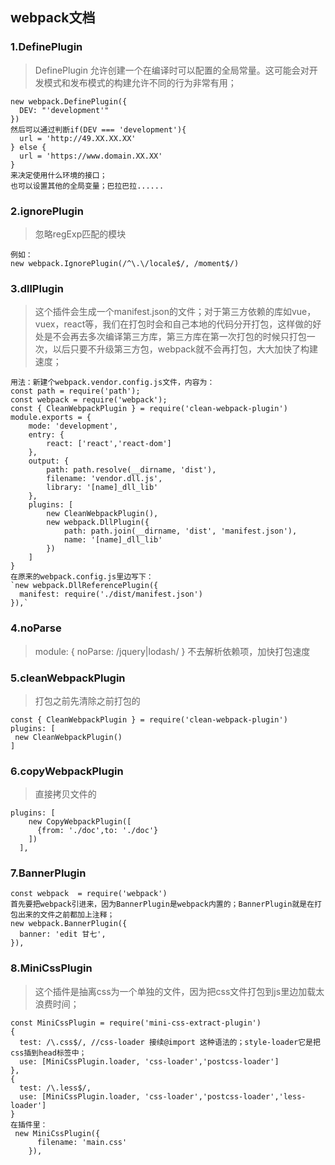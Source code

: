## webpack文档
### 1.DefinePlugin
> DefinePlugin 允许创建一个在编译时可以配置的全局常量。这可能会对开发模式和发布模式的构建允许不同的行为非常有用；
```
new webpack.DefinePlugin({
  DEV: "'development'"
})
然后可以通过判断if(DEV === 'development'){
  url = 'http://49.XX.XX.XX'
} else {
  url = 'https://www.domain.XX.XX'
}
来决定使用什么环境的接口；
也可以设置其他的全局变量；巴拉巴拉......
```
### 2.ignorePlugin
> 忽略regExp匹配的模块
```
例如：
new webpack.IgnorePlugin(/^\.\/locale$/, /moment$/)

```
### 3.dllPlugin
>这个插件会生成一个manifest.json的文件；对于第三方依赖的库如vue，vuex，react等，我们在打包时会和自己本地的代码分开打包，这样做的好处是不会再去多次编译第三方库，第三方库在第一次打包的时候只打包一次，以后只要不升级第三方包，webpack就不会再打包，大大加快了构建速度；
```
用法：新建个webpack.vendor.config.js文件，内容为：
const path = require('path');
const webpack = require('webpack');
const { CleanWebpackPlugin } = require('clean-webpack-plugin')
module.exports = {
    mode: 'development',
    entry: {
        react: ['react','react-dom']
    },
    output: {
        path: path.resolve(__dirname, 'dist'),
        filename: 'vendor.dll.js',
        library: '[name]_dll_lib'
    },
    plugins: [
        new CleanWebpackPlugin(),
        new webpack.DllPlugin({
            path: path.join(__dirname, 'dist', 'manifest.json'),
            name: '[name]_dll_lib'
        })
    ]
}
在原来的webpack.config.js里边写下：
`new webpack.DllReferencePlugin({
  manifest: require('./dist/manifest.json')
}),`
```
### 4.noParse
>module: {
>    noParse: /jquery|lodash/
>  }
>   不去解析依赖项，加快打包速度
### 5.cleanWebpackPlugin
> 打包之前先清除之前打包的
```
const { CleanWebpackPlugin } = require('clean-webpack-plugin')
plugins: [
 new CleanWebpackPlugin()
]
```
### 6.copyWebpackPlugin
> 直接拷贝文件的
```
plugins: [
    new CopyWebpackPlugin([
      {from: './doc',to: './doc'}
    ])
  ],
```
### 7.BannerPlugin
```
const webpack  = require('webpack')
首先要把webpack引进来，因为BannerPlugin是webpack内置的；BannerPlugin就是在打包出来的文件之前都加上注释；
new webpack.BannerPlugin({
  banner: 'edit 甘七',
}),
```
### 8.MiniCssPlugin
> 这个插件是抽离css为一个单独的文件，因为把css文件打包到js里边加载太浪费时间；
```
const MiniCssPlugin = require('mini-css-extract-plugin')
{
  test: /\.css$/, //css-loader 接续@import 这种语法的；style-loader它是把css插到head标签中；
  use: [MiniCssPlugin.loader, 'css-loader','postcss-loader']
},
{
  test: /\.less$/,
  use: [MiniCssPlugin.loader, 'css-loader','postcss-loader','less-loader']
}
在插件里：
 new MiniCssPlugin({
      filename: 'main.css'
    }),
```